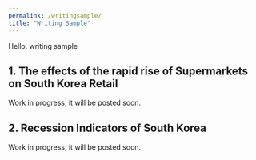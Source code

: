 ```yaml
---
permalink: /writingsample/
title: "Writing Sample"
---
```

Hello. writing sample

## 1. The effects of the rapid rise of Supermarkets on South Korea Retail
Work in progress, it will be posted soon.

## 2. Recession Indicators of South Korea
Work in progress, it will be posted soon.
